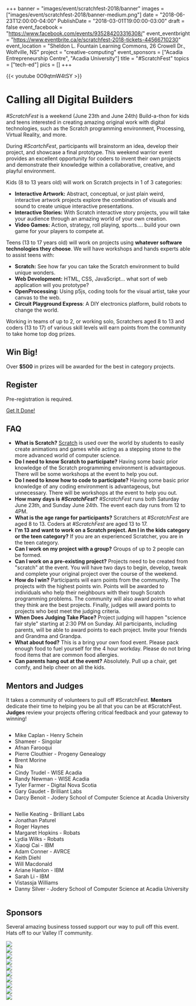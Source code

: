 +++
banner = "images/event/scratchfest-2018/banner"
images = ["images/event/scratchfest-2018/banner-medium.png"]
date = "2018-06-23T12:00:00-04:00"
PublishDate = "2018-03-01T19:00:00-03:00"
draft = false
event_facebook = "https://www.facebook.com/events/935284203316308/"
event_eventbright = "https://www.eventbrite.ca/e/scratchfest-2018-tickets-44566710230"
event_location = "Sheldon L. Fountain Learning Commons, 26 Crowell Dr.,  Wolfville, NS"
project = "creative-computing"
event_sponsors = ["Acadia Entrepreneurship Centre", "Acadia University"]
title = "#ScratchFest"
topics = ["tech-ed"]
pics = []
+++

{{< youtube 0O9qtmW4tSY >}}

# Calling all Digital Builders

_#ScratchFest_ is a weekend (June 23th and June 24th) Build-a-thon for kids and teens interested in creating amazing original work with digital technologies, such as the Scratch programming environment, Processing, Virtual Reality, and more.

During _#ScartchFest_, participants will brainstorm an idea, develop their project, and showcase a final prototype.  This weekend warrior event provides an excellent opportunity for coders to invent their own projects and demonstrate their knowledge within a collaborative, creative, and playful environment.

Kids (8 to 13 years old) will work on Scratch projects in 1 of 3 categories:

- **Interactive Artwork:**  Abstract, conceptual, or just plain weird, interactive artwork projects explore the combination of visuals and sound to create unique interactive presentations.
- **Interactive Stories:**  With Scratch interactive story projects, you will take your audience through an amazing world of your own creation.
- **Video Games:**  Action, strategy, roll playing, sports.... build your own game for your players to compete at.

Teens (13 to 17 years old) will work on projects using **whatever software technologies they choose**.  We will have workshops and hands experts able to assist teens with:

- **Scratch:** See how far you can take the Scratch environment to build unique wonders.
- **Web Development:** HTML, CSS, JavaScript... what sort of web application will you prototype?
- **OpenProcessing:** Using p5js, coding tools for the visual artist, take your canvas to the web.
- **Circuit Playground Express**: A DIY electronics platform, build robots to change the world.

Working in teams of up to 2, or working solo, Scratchers aged 8 to 13 and coders (13 to 17) of various skill levels will earn points from the community to take home top dog prizes.

## Win Big!

Over **$500** in prizes will be awarded for the best in category projects.

## Register

Pre-registration is required.

<a class="expanded large button" href="https://www.eventbrite.ca/e/scratchfest-2018-tickets-44566710230"><i class="fas fa-rocket"></i> Get It Done! <i class="fas fa-rocket"></i></a>

## FAQ

- **What is Scratch?**  <a href="https://scratch.mit.edu/" target="_blank">Scratch</a> is used over the world by students to easily create animations and games while acting as a stepping stone to the more advanced world of computer science.
- **Do I need to know Scratch to participate?**  Having some basic prior knowledge of the Scratch programming environment is advantageous.  There will be some workshops at the event to help you out.
- **Do I need to know how to code to participate?**  Having some basic prior knowledge of any coding environment is advantageous, but unnecessary.  There will be workshops at the event to help you out.
- **How many days is _#ScratchFest_?**  _#ScratchFest_ runs both Saturday June 23th, and Sunday June 24th.  The event each day runs from 12 to 4PM.
- **What is the age range for participants?**  Scratchers at _#ScratchFest_ are aged 8 to 13.  Coders at _#ScratchFest_ are aged 13 to 17.
- **I'm 13 and want to work on a Scratch project.  Am I in the kids category or the teen category?**  If you are an experienced Scratcher, you are in the teen category.
- **Can I work on my project with a group?**  Groups of up to 2 people can be formed.
- **Can I work on a pre-existing project?**  Projects need to be created from "scratch" at the event.  You will have two days to begin, develop, tweak and complete your original project over the course of the weekend.
- **How do I win?**  Participants will earn points from the community.  The projects with the highest points win.  Points will be awarded to individuals who help their neighbours with their tough Scratch programming problems.  The community will also award points to what they think are the best projects.  Finally, judges will award points to projects who best meet the judging criteria.
- **When Does Judging Take Place?**  Project judging will happen "science fair style" starting at 2:30 PM on Sunday.  All participants, including parents, will be able to award points to each project.  Invite your friends and Grandma and Grandpa.
- **What about food?**  This is a bring your own food event.  Please pack enough food to fuel yourself for the 4 hour workday.  Please do not bring food items that are common food allergies.
- **Can parents hang out at the event?** Absolutely.  Pull up a chair, get comfy, and help cheer on all the kids.

## Mentors and Judges

It takes a community of volunteers to pull off #ScratchFest.  **Mentors <i class="far fa-handshake"></i>** dedicate their time to helping you be all that you can be at #ScratchFest.  **Judges <i class="fas fa-gavel"></i>** review your projects offering critical feedback and your gateway to winning!

<div class="row">
    <div class="large-6 columns">
    <ul>
        <li>Mike Caplan - Henry Schein <i class="far fa-handshake"></i></li>
        <li>Shameer - Singolar <i class="far fa-handshake"></i></li>
        <li>Afnan Farooqui <i class="fas fa-gavel"></i></li>
        <li>Pierre Clouthier - Progeny Genealogy <i class="far fa-handshake"></i></li>
        <li>Brent Morine <i class="fas fa-gavel"></i> <i class="far fa-handshake"></i></li>
        <li>Nia <i class="fas fa-gavel"></i> <i class="far fa-handshake"></i></li>
        <li>Cindy Trudel - WISE Acadia <i class="fas fa-gavel"></i></li>
        <li>Randy Newman - WISE Acadia <i class="fas fa-gavel"></i></li>
        <li>Tyler Farmer - Digital Nova Scotia <i class="far fa-handshake"></i></li>
        <li>Gary Gaudet - Brilliant Labs <i class="far fa-handshake"></i></li>
        <li>Darcy Benoit - Jodery School of Computer Science at Acadia University <i class="fas fa-gavel"></i></li>
    </ul>
    </div>
    <div class="large-6 columns">
        <ul>
            <li>Nellie Keating - Brilliant Labs <i class="fas fa-gavel"></i> <i class="far fa-handshake"></i></li>
            <li>Jonathan Paturel <i class="fas fa-gavel"></i> <i class="far fa-handshake"></i></li>
            <li>Roger Haynes <i class="fas fa-gavel"></i> <i class="far fa-handshake"></i></li>
            <li>Margaret Hopkins - Robats <i class="fas fa-gavel"></i> <i class="far fa-handshake"></i></li>
            <li>Lydia Wilks - Robats <i class="far fa-handshake"></i></li>
            <li>Xiaoqi Cai - IBM <i class="far fa-handshake"></i></li>
            <li>Adam Conner - AVRCE <i class="far fa-handshake"></i></li>
            <li>Keith Diehl <i class="far fa-handshake"></i></li>
            <li>Will Macdonald <i class="far fa-handshake"></i></li>
            <li>Ariane Hanlon - IBM <i class="fas fa-gavel"></i> <i class="far fa-handshake"></i></li>
            <li>Sarah Li - IBM <i class="fas fa-gavel"></i> <i class="far fa-handshake"></i></li>
            <li>Vistassja Williams <i class="fas fa-gavel"></i></li>
            <li>Danny Silver - Jodery School of Computer Science at Acadia University <i class="far fa-handshake"></i> <i class="fas fa-gavel"></i></li>
        </ul>
    </div>
</div>

## Sponsors

Several amazing business tossed support our way to pull off this event.  Hats off to our Valley IT community.

<div class="row">
  <div class="large-4 columns">
    <div class="card">
      <a href="https://www2.acadiau.ca/home.html"><img src="/images/event/scratchfest-2018/acadia.png"></a>
    </div>
  </div>
  <div class="large-4 columns">
      <div class="card">
        <a href="https://www.henryschein.com/"><img src="/images/event/scratchfest-2017/henryschein.png"></a>
      </div>
    </div>
  <div class="large-4 columns">
     <div class="card">
       <a href="http://progenygenealogy.com/"><img src="/images/event/scratchfest-2017/progeny.png"></a>
     </div>
   </div>
</div>

<div class="row">
  <div class="large-4 columns">
    <div class="card">
      <a href="http://frostbyteinteractive.com/"><img src="/images/event/scratchfest-2017/frostbyte.png"></a>
    </div>
  </div>
  <div class="large-4 columns">
    <div class="card">
      <a href="http://www.makerswindsor.com/"><img src="/images/event/scratchfest-2018/makers.png"></a>
    </div>
  </div>
  <div class="large-4 columns">
    <div class="card">
      <a href="http://www.acadiaentrepreneurshipcentre.com/"><img src="/images/event/scratchfest-2017/aec.png"></a>
    </div>
  </div>
</div>

<div class="row">
  <div class="large-6 columns">
    <div class="card">
      <a href="http://www.mashuplab.ca/"><img src="/images/event/scratchfest-2018/mashuplab.jpg"></a>
    </div>
  </div>
  <div class="large-6 columns">
      <div class="card">
        <a href="http://www.acadiaentrepreneurshipcentre.com/launchbox/about-launchbox/"><img src="/images/event/scratchfest-2018/launchbox.jpg"></a>
      </div>
    </div>
</div>


<div class="row">
  <div class="large-6 columns">
    <div class="card">
      <a href="https://cs.acadiau.ca/"><img src="/images/event/scratchfest-2018/jsocs.png"></a>
    </div>
  </div>
  <div class="large-6 columns">
      <div class="card">
        <a href="https://www.brilliantlabs.ca/"><img src="/images/event/scratchfest-2018/bl-big.png"></a>
      </div>
    </div>
</div>


<style>
.card img {
    margin-left: auto;
    margin-right: auto;
    display: block;
}
</style>

<script src="https://cdnjs.cloudflare.com/ajax/libs/p5.js/0.6.0/p5.min.js" integrity="sha256-GDuv15eqQpLqWvLkRnd+EvvsHLngEUnerY5BDSYfLuM=" crossorigin="anonymous"></script>
<script
   type="text/javascript"
   src="https://rawgit.com/IDMNYU/p5.js-speech/master/lib/p5.speech.js"
></script>

<script>
var b = []
var myVoice = new p5.Speech();
var isInit = 0;
var welcome = [];

function preload() {
  font = loadFont('https://cdn.rawgit.com/google/fonts/699ce8c5/ofl/pressstart2p/PressStart2P-Regular.ttf')
}

function getIP(json) {
    welcome = [
        'Hello ' + json.ip + '. Annapolis Valley computer build-a-thon. Scratch Fest.  A digital builders competition',
        'Hello ' + json.ip + '. Come build with us.  Scratch Fest.  A digital builders competition',
        'How do you express your creativity digitally? ' + json.ip + '?  Scratch Fest.  Come build with us'
    ];

    isInit++;
}

function setup() {
  var header = document.querySelector('main article header');

  canvas = createCanvas(header.offsetWidth, header.offsetHeight);
  canvas.parent(header);

  background(0)

  for (var i = 0; i < 100; i++) {
    b[i] = new T(random(width), random(height))
  }

  isInit++;
}

function draw() {
  for (var i = 0; i < b.length; i++) {
    b[i].update()
    b[i].show()
  }
}


function T(x, y) {
  this.pos = createVector(x, y)
  this.acc = p5.Vector.random2D()
  this.angle = 0.01
  this.s = 10

  this.update = function() {

    this.pos.x += cos(this.angle);
    this.pos.y += sin(this.angle);
    this.angle += random(-0.2, 0.2);
    this.s += 0.1

    this.pos.add(this.acc)

    if (this.x > width) this.x = 0
    if (this.x < 0) this.x = width
    if (this.y > height) y = 0
    if (this.y < 0) y = height
  }

  this.show = function() {
    stroke(255)
    fill(this.s % 255, 0, 0)
		textFont(font);
    textSize(this.s)
    text("#ScratchFest", this.pos.x, this.pos.y)
  }

}

var intervalId = setInterval(function(){

    if (isInit > 1) {
        clearInterval(intervalId);
        talk();
    }

}, 2000);


function talk() {
    var voices = [];

    for (var i = 0; i < myVoice.voices.length; i++) {
        if (myVoice.voices[i].lang.substr(0,2) == 'en') {
            voices.push(i);
        }
    }

    myVoice.setVoice(random(voices));
    myVoice.setRate(0.7);
    myVoice.speak(random(welcome));
}

</script>
<script src="https://api.ipify.org?format=jsonp&callback=getIP"></script>
